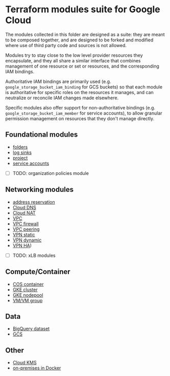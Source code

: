 # Terraform modules suite for Google Cloud

The modules collected in this folder are designed as a suite: they are meant to be composed together, and are designed to be forked and modified where use of third party code and sources is not allowed.

Modules try to stay close to the low level provider resources they encapsulate, and they all share a similar interface that combines management of one resource or set or resources, and the corresponding IAM bindings.

Authoritative IAM bindings are primarily used (e.g. `google_storage_bucket_iam_binding` for GCS buckets) so that each module is authoritative for specific roles on the resources it manages, and can neutralize or reconcile IAM changes made elsewhere.

Specific modules also offer support for non-authoritative bindings (e.g. `google_storage_bucket_iam_member` for service accounts), to allow granular permission management on resources that they don't manage directly.

## Foundational modules

- [folders](./modules/folders)
- [log sinks](./modules/logging-sinks)
- [project](./modules/project)
- [service accounts](./modules/iam-service-accounts)
- [ ] TODO: organization policies module

## Networking modules

- [address reservation](./modules/net-address)
- [Cloud DNS](./modules/dns)
- [Cloud NAT](./modules/net-cloudnat)
- [VPC](./modules/net-vpc)
- [VPC firewall](./modules/net-vpc-firewall)
- [VPC peering](./modules/net-vpc-peering)
- [VPN static](./modules/net-vpn-static)
- [VPN dynamic](./modules/net-vpn-dynamic)
- [VPN HA](./modules/net-vpn-ha))
- [ ] TODO: xLB modules

## Compute/Container

- [COS container](./modules/compute-vm-cos-coredns)
- [GKE cluster](./modules/gke-cluster)
- [GKE nodepool](./modules/gke-nodepool)
- [VM/VM group](./modules/compute-vm)

## Data

- [BigQuery dataset](./modules/bigquery)
- [GCS](./modules/gcs)

## Other

- [Cloud KMS](./modules/kms)
- [on-premises in Docker](./modules/on-prem-in-a-box)
